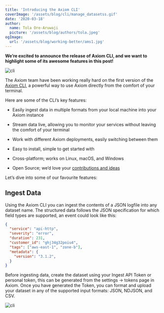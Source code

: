 ```yaml
---
title: 'Introducing the Axiom CLI'
coverImage: '/assets/blog/cli/manage_datasetss.gif' 
date: '2020-03-18'
author:
  name: Tola Ore-Aruwaji
  picture: '/assets/blog/authors/tola.jpeg'
ogImage:
  url: '/assets/blog/working-better/ams1.jpg'
---
```


**We’re excited to announce the release of Axiom CLI, and we want to highlight some of its awesome features in this post!**

![cli](/assets/blog/cli/cli1.gif)

The Axiom team have been working really hard on the first version of the [Axiom CLI](https://github.com/axiomhq/cli), a powerful way to use Axiom directly from the comfort of your terminal.

Here are some of the CLI’s key features:

- Easily ingest data in multiple formats from your local machine into your Axiom instance


- Stream data live, allowing you to monitor your services without leaving the comfort of your terminal


- Work with different Axiom deployments, easily switching between them


- Easy to install, simple to get started with


- Cross-platform; works on Linux, macOS, and Windows

- Open Source; we’d love your [contributions and ideas](https://github.com/axiomhq/cli/issues)

Let’s dive into some of our favourite features:

## Ingest Data

Using the Axiom CLI you can ingest the contents of a JSON logfile into any dataset name. The structured data follows the JSON specification for which field types are supported, an event could look like this:

```json
{
  "service": "api-http",
  "severity": "error",
  "duration": 231,
  "customer_id": "ghj34g32poiu4",
  "tags": ["aws-east-1", "zone-b"],
  "metadata": {
    "version": "3.1.2",
  }
}
```

Before ingesting data, create the dataset using your Ingest API Token or personal token, this can be generated from the settings → tokens page in Axiom. Once you have generated the Token, you can format and upload your dataset in any of the supported input formats: JSON, NDJSON, and CSV.

![cli](/assets/blog/cli/ingest-new-1.gif)







